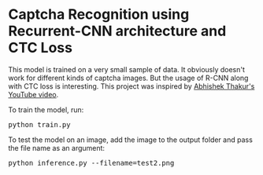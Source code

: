 # Captcha Recognition using Recurrent-CNN architecture and CTC Loss

This model is trained on a very small sample of data. It obviously doesn't work for different kinds of captcha images. But the usage of R-CNN along with CTC loss is interesting.
This project was inspired by <a href="https://www.youtube.com/watch?v=IcLEJB2pY2Y">Abhishek Thakur's YouTube video</a>. 

To train the model, run:
<pre>
python train.py
</pre> 
 
 
 
To test the model on an image, add the image to the output folder and pass the file name as an argument: 
<pre>
python inference.py --filename=test2.png
</pre>

